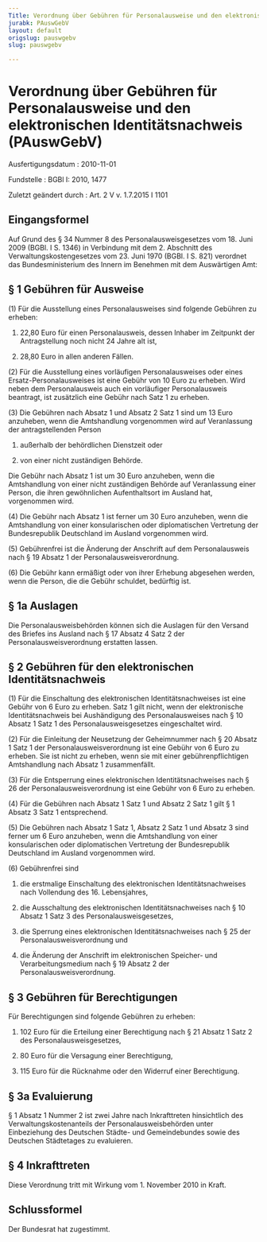```yaml
---
Title: Verordnung über Gebühren für Personalausweise und den elektronischen Identitätsnachweis
jurabk: PAuswGebV
layout: default
origslug: pauswgebv
slug: pauswgebv

---
```


# Verordnung über Gebühren für Personalausweise und den elektronischen Identitätsnachweis (PAuswGebV)

Ausfertigungsdatum
:   2010-11-01

Fundstelle
:   BGBl I: 2010, 1477

Zuletzt geändert durch
:   Art. 2 V v. 1.7.2015 I 1101


## Eingangsformel

Auf Grund des § 34 Nummer 8 des Personalausweisgesetzes vom 18. Juni
2009 (BGBl. I S. 1346) in Verbindung mit dem 2. Abschnitt des
Verwaltungskostengesetzes vom 23. Juni 1970 (BGBl. I S. 821) verordnet
das Bundesministerium des Innern im Benehmen mit dem Auswärtigen Amt:


## § 1 Gebühren für Ausweise

(1) Für die Ausstellung eines Personalausweises sind folgende Gebühren
zu erheben:

1.  22,80 Euro für einen Personalausweis, dessen Inhaber im Zeitpunkt der
    Antragstellung noch nicht 24 Jahre alt ist,


2.  28,80 Euro in allen anderen Fällen.




(2) Für die Ausstellung eines vorläufigen Personalausweises oder eines
Ersatz-Personalausweises ist eine Gebühr von 10 Euro zu erheben. Wird
neben dem Personalausweis auch ein vorläufiger Personalausweis
beantragt, ist zusätzlich eine Gebühr nach Satz 1 zu erheben.

(3) Die Gebühren nach Absatz 1 und Absatz 2 Satz 1 sind um 13 Euro
anzuheben, wenn die Amtshandlung vorgenommen wird auf Veranlassung der
antragstellenden Person

1.  außerhalb der behördlichen Dienstzeit oder


2.  von einer nicht zuständigen Behörde.



Die Gebühr nach Absatz 1 ist um 30 Euro anzuheben, wenn die
Amtshandlung von einer nicht zuständigen Behörde auf Veranlassung
einer Person, die ihren gewöhnlichen Aufenthaltsort im Ausland hat,
vorgenommen wird.

(4) Die Gebühr nach Absatz 1 ist ferner um 30 Euro anzuheben, wenn die
Amtshandlung von einer konsularischen oder diplomatischen Vertretung
der Bundesrepublik Deutschland im Ausland vorgenommen wird.

(5) Gebührenfrei ist die Änderung der Anschrift auf dem
Personalausweis nach § 19 Absatz 1 der Personalausweisverordnung.

(6) Die Gebühr kann ermäßigt oder von ihrer Erhebung abgesehen werden,
wenn die Person, die die Gebühr schuldet, bedürftig ist.


## § 1a Auslagen

Die Personalausweisbehörden können sich die Auslagen für den Versand
des Briefes ins Ausland nach § 17 Absatz 4 Satz 2 der
Personalausweisverordnung erstatten lassen.


## § 2 Gebühren für den elektronischen Identitätsnachweis

(1) Für die Einschaltung des elektronischen Identitätsnachweises ist
eine Gebühr von 6 Euro zu erheben. Satz 1 gilt nicht, wenn der
elektronische Identitätsnachweis bei Aushändigung des
Personalausweises nach § 10 Absatz 1 Satz 1 des
Personalausweisgesetzes eingeschaltet wird.

(2) Für die Einleitung der Neusetzung der Geheimnummer nach § 20
Absatz 1 Satz 1 der Personalausweisverordnung ist eine Gebühr von 6
Euro zu erheben. Sie ist nicht zu erheben, wenn sie mit einer
gebührenpflichtigen Amtshandlung nach Absatz 1 zusammenfällt.

(3) Für die Entsperrung eines elektronischen Identitätsnachweises nach
§ 26 der Personalausweisverordnung ist eine Gebühr von 6 Euro zu
erheben.

(4) Für die Gebühren nach Absatz 1 Satz 1 und Absatz 2 Satz 1 gilt § 1
Absatz 3 Satz 1 entsprechend.

(5) Die Gebühren nach Absatz 1 Satz 1, Absatz 2 Satz 1 und Absatz 3
sind ferner um 6 Euro anzuheben, wenn die Amtshandlung von einer
konsularischen oder diplomatischen Vertretung der Bundesrepublik
Deutschland im Ausland vorgenommen wird.

(6) Gebührenfrei sind

1.  die erstmalige Einschaltung des elektronischen Identitätsnachweises
    nach Vollendung des 16. Lebensjahres,


2.  die Ausschaltung des elektronischen Identitätsnachweises nach § 10
    Absatz 1 Satz 3 des Personalausweisgesetzes,


3.  die Sperrung eines elektronischen Identitätsnachweises nach § 25 der
    Personalausweisverordnung und


4.  die Änderung der Anschrift im elektronischen Speicher- und
    Verarbeitungsmedium nach § 19 Absatz 2 der Personalausweisverordnung.





## § 3 Gebühren für Berechtigungen

Für Berechtigungen sind folgende Gebühren zu erheben:

1.  102 Euro für die Erteilung einer Berechtigung nach § 21 Absatz 1 Satz
    2 des Personalausweisgesetzes,


2.  80 Euro für die Versagung einer Berechtigung,


3.  115 Euro für die Rücknahme oder den Widerruf einer Berechtigung.





## § 3a Evaluierung

§ 1 Absatz 1 Nummer 2 ist zwei Jahre nach Inkrafttreten hinsichtlich
des Verwaltungskostenanteils der Personalausweisbehörden unter
Einbeziehung des Deutschen Städte- und Gemeindebundes sowie des
Deutschen Städtetages zu evaluieren.


## § 4 Inkrafttreten

Diese Verordnung tritt mit Wirkung vom 1. November 2010 in Kraft.


## Schlussformel

Der Bundesrat hat zugestimmt.

